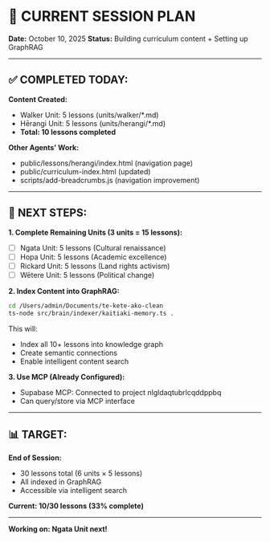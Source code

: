 # 🎯 CURRENT SESSION PLAN

**Date:** October 10, 2025
**Status:** Building curriculum content + Setting up GraphRAG

---

## ✅ COMPLETED TODAY:

**Content Created:**
- Walker Unit: 5 lessons (units/walker/*.md)
- Hērangi Unit: 5 lessons (units/herangi/*.md)
- **Total: 10 lessons completed**

**Other Agents' Work:**
- public/lessons/herangi/index.html (navigation page)
- public/curriculum-index.html (updated)
- scripts/add-breadcrumbs.js (navigation improvement)

---

## 🔄 NEXT STEPS:

**1. Complete Remaining Units (3 units = 15 lessons):**
- [ ] Ngata Unit: 5 lessons (Cultural renaissance)
- [ ] Hopa Unit: 5 lessons (Academic excellence)  
- [ ] Rickard Unit: 5 lessons (Land rights activism)
- [ ] Wētere Unit: 5 lessons (Political change)

**2. Index Content into GraphRAG:**
```bash
cd /Users/admin/Documents/te-kete-ako-clean
ts-node src/brain/indexer/kaitiaki-memory.ts .
```
This will:
- Index all 10+ lessons into knowledge graph
- Create semantic connections
- Enable intelligent content search

**3. Use MCP (Already Configured):**
- Supabase MCP: Connected to project nlgldaqtubrlcqddppbq
- Can query/store via MCP interface

---

## 📊 TARGET:

**End of Session:**
- 30 lessons total (6 units × 5 lessons)
- All indexed in GraphRAG
- Accessible via intelligent search

**Current: 10/30 lessons (33% complete)**

---

**Working on: Ngata Unit next!**

